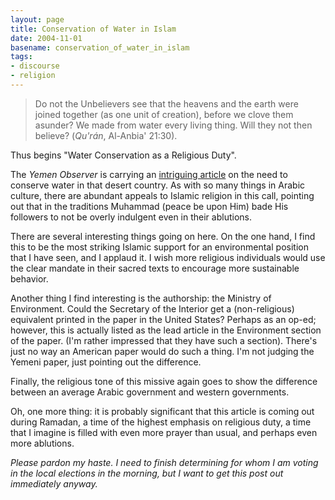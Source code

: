 ```yaml
---
layout: page
title: Conservation of Water in Islam
date: 2004-11-01
basename: conservation_of_water_in_islam
tags:
- discourse
- religion
---
```


> Do not the Unbelievers see that the heavens and the earth were joined together
> (as one unit of creation), before we clove them asunder? We made from water
> every living thing. Will they not then believe?  (_Qu'r&aacute;n_, Al-Anbia'
> 21:30).

Thus begins "Water Conservation as a Religious Duty".

<!--more-->

The _Yemen Observer_ is carrying an [intriguing article](http://www.yobserver.com/news/article_2650.html) on
the need to conserve water in that desert country. As with so many things in
Arabic culture, there are abundant appeals to Islamic religion in this call,
pointing out that in the traditions Muhammad (peace be upon Him) bade His
followers to not be overly indulgent even in their ablutions.

There are several interesting things going on here. On the one hand, I find this
to be the most striking Islamic support for an environmental position that I
have seen, and I applaud it. I wish more religious individuals would use the
clear mandate in their sacred texts to encourage more sustainable behavior.

Another thing I find interesting is the authorship: the Ministry of Environment.
Could the Secretary of the Interior get a (non-religious) equivalent printed in
the paper in the United States? Perhaps as an op-ed; however, this is actually
listed as the lead article in the Environment section of the paper. (I'm rather
impressed that they have such a section). There's just no way an American paper
would do such a thing. I'm not judging the Yemeni paper, just pointing out the
difference.

Finally, the religious tone of this missive again goes to show the difference
between an average Arabic government and western governments.

Oh, one more thing: it is probably significant that this article is coming out
during Ramadan, a time of the highest emphasis on religious duty, a time that I
imagine is filled with even more prayer than usual, and perhaps even more
ablutions.

_Please pardon my haste. I need to finish determining for whom I am voting in
the local elections in the morning, but I want to get this post out immediately
anyway._
